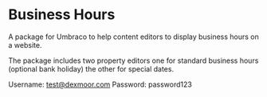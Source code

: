 # Business Hours

A package for Umbraco to help content editors to display business hours on a website.

The package includes two property editors one for standard business hours (optional bank holiday) the other for special dates.

Username: test@dexmoor.com
Password: password123
